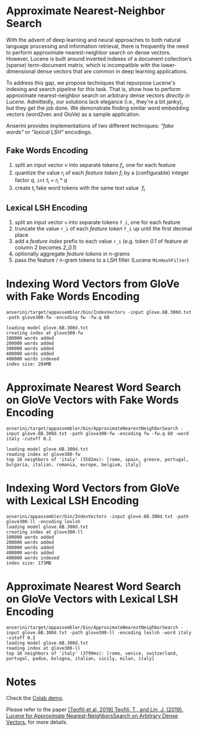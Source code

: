 # Approximate Nearest-Neighbor Search

With the advent of deep learning and neural approaches to both natural language processing and information retrieval, there is frequently the need to perform approximate nearest-neighbor search on dense vectors.
However, Lucene is built around inverted indexes of a document collection’s (sparse) term–document matrix, which is incompatible with the lower-dimensional dense vectors that are common in deep learning applications.

To address this gap, we propose techniques that repurpose Lucene's indexing and search pipeline for this task.
That is, show how to perform approximate nearest-neighbor search on arbitrary dense vectors _directly in Lucene_.
Admittedly, our solutions lack elegance (i.e., they're a bit janky), but they get the job done.
We demonstrate finding similar word embedding vectors (word2vec and GloVe) as a sample application.

Anserini provides implementations of two different techniques: _"fake words"_ or _"lexical LSH"_ encodings.

## Fake Words Encoding

1. split an input vector _v_ into separate tokens _f_<sub>i</sub>, one for each feature
2. quantize the value _r_<sub>i</sub> of each _feature token_ _f_<sub>i</sub> by a (configurable) integer factor _q_, `int` _t_<sub>i</sub> = _r_<sub>i</sub> * _q_ 
3. create _t_<sub>i</sub> fake word tokens with the same text value `_f_<sub>i</sub>
 
## Lexical LSH Encoding

1. split an input vector `v` into separate tokens `f_i`, one for each feature
2. truncate the value `r_i` of each _feature token_ `f_i` up until the first decimal place
3. add a _feature index_ prefix to each value `r_i` (e.g. token _0.1_ of feature at column 2 becomes _2_0.1_)
4. optionally aggregate _feature tokens_ in n-grams
5. pass the feature / n-gram tokens to a LSH filter (Lucene `MinHashFilter`)   

Indexing Word Vectors from GloVe with Fake Words Encoding
==========
```
anserini/target/appassembler/bin/IndexVectors -input glove.6B.300d.txt -path glove300-fw -encoding fw -fw.q 60

loading model glove.6B.300d.txt
creating index at glove300-fw
100000 words added
200000 words added
300000 words added
400000 words added
400000 words indexed
index size: 204MB
```

Approximate Nearest Word Search on GloVe Vectors with Fake Words Encoding
==========
```
anserini/target/appassembler/bin/ApproximateNearestNeighborSearch -input glove.6B.300d.txt -path glove300-fw -encoding fw -fw.q 60 -word italy -cutoff 0.2

loading model glove.6B.300d.txt
reading index at glove300-fw
top 10 neighbors of 'italy' (3502ms): [rome, spain, greece, portugal, bulgaria, italian, romania, europe, belgium, italy]
```

Indexing Word Vectors from GloVe with Lexical LSH Encoding
==========
```
anserini/appassembler/bin/IndexVectors -input glove.6B.300d.txt -path glove300-ll -encoding lexlsh
loading model glove.6B.300d.txt
creating index at glove300-ll
100000 words added
200000 words added
300000 words added
400000 words added
400000 words indexed
index size: 173MB
```

Approximate Nearest Word Search on GloVe Vectors with Lexical LSH Encoding
==========
```
anserini/target/appassembler/bin/ApproximateNearestNeighborSearch -input glove.6B.300d.txt -path glove300-ll -encoding lexlsh -word italy -cutoff 0.2
loading model glove.6B.300d.txt
reading index at glove300-ll
top 10 neighbors of 'italy' (3799ms): [rome, venice, switzerland, portugal, padua, bologna, italian, sicily, milan, italy]
```

Notes
==========
Check the [Colab demo](https://colab.research.google.com/drive/1PBrAlthWslK4DBeyMC_GA84vYo00OiYn).

Please refer to the paper [[Teofili et al, 2019] Teofili, T., and Lin, J. (2019). Lucene for Approximate Nearest-NeighborsSearch on Arbitrary Dense Vectors.]() for more details.
